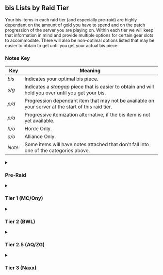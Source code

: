 ## bis Lists by Raid Tier

Your bis items in each raid tier (and especially pre-raid) are highly dependant on the amount of gold you have to spend and on the patch progression of the server you are playing on. Within each tier we will keep that information in mind and provide multiple options for certain gear slots to accommodate. There will also be non-optimal options listed that may be easier to obtain to get until you get your actual bis piece.

### Notes Key

| Key     | Meaning |
| ------- | ---------------------|
| *bis*   | Indicates your optimal bis piece. |
| *s/g*   | Indicates a *stopgap* piece that is easier to obtain and will hold you over until you get your bis. |
| *p/d*   | Progression dependant item that may not be available on your server at the start of this raid tier. |
| *p/a*   | Progressive itemization alternative, if the bis item is not yet available. |
| *h/o*   | Horde Only. |
| *a/o*   | Alliance Only.|
| *Note:* | Some items will have notes attached that don't fall into one of the categories above. |

<details><summary>

### Pre-Raid

</summary>

<h3 align="center">TANKING</h1>

|   Gear Slot   | Notes | Item | Enchant |
| ------------- | ----- | ---- | ------- |
| **Head**      | *bis* | [Helm fo the Executioner](https://classicdb.ch/?item=22411)<br>&ensp;- Dungeon Drop: [Baron Rivendare](https://classicdb.ch/?item=13340) |
| **Neck**      | *bis* | [Will of the Martyr](https://classicdb.ch/?item=17044)<br>&ensp;- Quest Reward: [Aurius' Reckoning](https://classicdb.ch/?quest=5125) |
| **Shoulders** | *bis* | [Spaulders of Valor](https://classicdb.ch/?item=16733)<br>&ensp;- Dungeon Drop: [Warchief Rend Blackhand in UBRS](https://classicdb.ch/?npc=10429) |
| **Cloak**     | *bis* | [Stoneskin Gargoyle Cape](https://classicdb.ch/?item=13397)<br>&ensp;- Dungeon Drop: [Stonespine, Rare Spawn in UD Strat](https://classicdb.ch/?npc=10809) |
| **Chest**     | *bis* | [Breastplate of Valor](https://classicdb.ch/?item=16730)<br>&ensp;- Dungeon Drop: [General Drakkisath in UBRS](https://classicdb.ch/?npc=10363) |
| **Bracers**   | *bis* | [Bracers of Valor](https://classicdb.ch/?item=16735)<br>&ensp;- Dungeon Drop: Trash mobs in Blackrock Spire
| **Gloves**    | *bis* | 
| **Belt**      | *bis* | [Omokk's Girth Restrainer](https://classicdb.ch/?item=13959)<br>&ensp;- *a/o* Quest Reward: [Maxwell's Mission](https://classicdb.ch/?quest=5081)<br>&ensp;- *h/o* Quest Reward: [Warlord's Command](https://classicdb.ch/?quest=4903) |
| **Pants**     |
| **Boots**     |
| **Rings**     |
| **Trinket**   | *bis* | [Blackhand's Breadth](https://classicdb.ch/?item=13965)<br>&ensp;- *a/o* Quest Reward: [General Drakkisath's Demise](https://classicdb.ch/?quest=5102)<br>&ensp;- *h/o* Quest Reward: [For the Horde!](https://classicdb.ch/?quest=4974) |
|               | *bis* | [Hand of Justice](https://classicdb.ch/?item=11815)<br>&ensp;- Dungeon Drop: [Emperor Dagran Thaurissan in BRD](https://classicdb.ch/?npc=9019) |
|               | *bis*, *p/d* | [Diamond Flask](https://classicdb.ch/?item=20130)<br>&ensp;- Quest Reward: [Voodoo Feathers](https://classicdb.ch/?quest=8425)<br>&ensp;- *Note*: The Sunken Temple class quests may not be available at server launch. |
|               | *h/o*, *s/g* |  [Rune of the Guard Captain](https://classicdb.ch/?item=19120)<br>&ensp; - Quest Reward: [Job Opening: Guard Captain of Revantusk Village](https://classicdb.ch/?quest=7862) |
| **Weapon**   | *bis* | [Ironfoe](https://classicdb.ch/?item=11684)<br>&ensp;Dungeon Drop: [Emperor Dagran Thaurissan in BRD](https://classicdb.ch/?npc=9019) |
|              | *bis*, *p/d* | [Alcor's Sunrazor](https://classicdb.ch/?item=14555-7)<br>&ensp;- World Drop from lvl 58+ elites<br>&ensp;- *Note*: The 1.2 Version of this dagger is BoP, greatly reducing your ability to get it. The 1.9 Version is BoE and can be bought on the auction house. |
|              | *s/g* | [Mirah's Song](https://classicdb.ch/?item=15806)<br>&ensp;- Quest Reward: [Kirtonos the Herald](https://classicdb.ch/?quest=5384) |
| **Shield**   | *bis* | [Draconian Deflector](https://classicdb.ch/?item=12602)<br>&ensp;- Dungeon Drop: [General Drakkisath in UBRS](https://classicdb.ch/?npc=10363) |

<h3 align="center">DPS</h1>

|   Gear Slot   | Notes | Item | Enchant |
| ------------- | ----- | ---- | ------- |
| **Head**      | *bis* | [Lionheart Helm](https://classicdb.ch/?item=12640)<br>&ensp;- Blacksmithing crafted from [Plans: Lionheart Helm](https://classicdb.ch/?item=12717)<br>&ensp;- *Note*: This is going to be very expensive to get early on but it is bis through the entire game so it's high priority for gold expenditure. You may also need to wait for the plans to drop on your server before this item is available. | - [Lesser Arcanum of Voracity (str)](https://classicdb.ch/?item=11645)<br>&ensp;- [Lesser Arcanum of Rapidity](https://classicdb.ch/?item=18329) |
|               | *s/g* | [Eye of Rend](https://classicdb.ch/?item=12587)<br>&ensp;- Dungeon Drop: [Warchief Rend Blackhand in UBRS](https://classicdb.ch/?npc=10429) |
|               | *s/g* | [Mask of the Unforgiven](https://classicdb.ch/?item=13404)<br>&ensp;- Dungeon Drop: [The Unforgiven in Strat Living](https://classicdb.ch/?npc=10516) |
| **Neck**      | *bis* | [Mark of Fordring](https://classicdb.ch/?item=15411)<br>&ensp;- Quest Reward: [In Dreams](https://classicdb.ch/?quest=5944) |
| **Shoulders** | *bis* | [Truestrike Shoulders](https://classicdb.ch/?item=12927)<br>&ensp;- Dungeon Drop: [Pyroguard Emberseer in UBRS](https://classicdb.ch/?npc=9816)<br>&ensp;- *Note*: This piece is HIGHLY contested, you might be better off going for a stopgap piece ASAP |
|               | *s/g* | [Wyrmhide Spaulders](https://classicdb.ch/?item=13340)<br>&ensp;- Quest Reward: [A Taste of Flame](https://classicdb.ch/?quest=4024) |
| **Cloak**     | *bis* | [Cape of the Black Baron](https://classicdb.ch/?item=13340)<br>&ensp;- Dungeon Drop: [Baron Rivendare](https://classicdb.ch/?item=13340) |
| **Chest**     | *bis*, *p/d* | [Savage Gladiator Chain](https://classicdb.ch/?item=11726-8)<br>&ensp;- Dungeon Drop: [Gorosh the Dervish in BRD Arena](https://classicdb.ch/?npc=9027);<br>&ensp;- *Note*: This item got patched twice in 1.7 and 1.10. The 1.10 version of this item, if available, is *very* good. 1.2 and 1.7 versions are worse than the stopgaps suggested below. |
|               | *bis*, *p/a* | [Cadaverous Armor](https://classicdb.ch/?item=14637)<br>&ensp;- Dungeon Drop: various Scholomance bosses |
|               | *bis*, *p/a* | [Deathdealer Breastplate](https://classicdb.ch/?item=11926)<br>&ensp;- Dungeon Drop: [Chest of the Seven event in BRD](https://classicdb.ch/?object=169243) |
| **Bracers**   | *bis* | [Battleborn Armbraces](https://classicdb.ch/?item=12936)<br>&ensp;- Dungeon Drop: [Warchief Rend Blackhand in UBRS](https://classicdb.ch/?npc=10429)
| **Gloves**    | *bis* | [Devilsaur Gauntlets](https://classicdb.ch/?item=15063)<br>&ensp;- Leathworking crafted by [Pattern: Devilsaur Gauntlets](https://classicdb.ch/?item=15758)<br>&ensp;- *Note*: The pieces and set bonus from Devilsaur is *very* good and you likely won't break your set bonus for quite a while. These are a high priority piece for gold expenditure early on. |
|               | *bis* | [Edgemaster's Handguards]()<br>&ensp;- World Drop from mobs level 44-52<br>&ensp;- *Note*: These are going to bis for non-Orc, non-Human warriors for as long as they don't have another way to achieve 305+ weapon skill. These will be very expensive and rare early on. |
| **Belt**      | *bis* | [Omokk's Girth Restrainer](https://classicdb.ch/?item=13959)<br>&ensp;- *a/o* Quest Reward: [Maxwell's Mission](https://classicdb.ch/?quest=5081)<br>&ensp;- *h/o* Quest Reward: [Warlord's Command](https://classicdb.ch/?quest=4903) |
| **Pants**     | *bis* | [Devilsaur Leggings](https://classicdb.ch/?item=15062)<br>&ensp;- Leathworking crafted by [Pattern: Devilsaur Leggings](https://classicdb.ch/?item=15772)<br>&ensp;- *Note*: The pieces and set bonus from Devilsaur is *very* good and you likely won't break your set bonus for quite a while. These are a high priority piece for gold expenditure early on. |
| **Boots**     |
| **Rings**     | *bis*, *p/d* | [Don Julio's Band](https://classicdb.ch/?item=19325)<br>&ensp;- AV Exalted reward, may not be available early on |
|               | *bis* | [Painweaver Band](https://classicdb.ch/?item=13098)<br>&ensp;- Dungeon Drop: [General Drakkisath in UBRS](https://classicdb.ch/?npc=10363) |
| **Trinket**   | *bis* | [Blackhand's Breadth](https://classicdb.ch/?item=13965)<br>&ensp;- *a/o* Quest Reward: [General Drakkisath's Demise](https://classicdb.ch/?quest=5102)<br>&ensp;- *h/o* Quest Reward: [For the Horde!](https://classicdb.ch/?quest=4974) |
|               | *bis* | [Hand of Justice](https://classicdb.ch/?item=11815)<br>&ensp;- Dungeon Drop: [Emperor Dagran Thaurissan in BRD](https://classicdb.ch/?npc=9019) |
|               | *bis*, *p/d* | [Diamond Flask](https://classicdb.ch/?item=20130)<br>&ensp;- Quest Reward: [Voodoo Feathers](https://classicdb.ch/?quest=8425)<br>&ensp;- *Note*: The Sunken Temple class quests may not be available at server launch. |
|               | *h/o*, *s/g* |  [Rune of the Guard Captain](https://classicdb.ch/?item=19120)<br>&ensp; - Quest Reward: [Job Opening: Guard Captain of Revantusk Village](https://classicdb.ch/?quest=7862) |
| **Weapon**    | *bis*, *For Human* | [Ironfoe](https://classicdb.ch/?item=11684)<br>&ensp;Dungeon Drop: [Emperor Dagran Thaurissan in BRD](https://classicdb.ch/?npc=9019) |
| **Shield**    |

</details>

<details><summary>

### Tier 1 (MC/Ony)

</summary>

<h3 align="center">TANKING</h1>

|   Gear Slot   | Notes | Item | Enchant |
| ------------- | ----- | ---- | ------- |
| **Head**      |
| **Neck**      |
| **Shoulders** |
| **Cloak**     |
| **Chest**     |
| **Bracers**   |
| **Gloves**    |
| **Belt**      |
| **Pants**     |
| **Boots**     |
| **Rings**     |
| **Trinket**   |
| **Weapon**    |
| **Shield**    |

<h3 align="center">DPS</h1>

|   Gear Slot   | Notes | Item | Enchant |
| ------------- | ----- | ---- | ------- |
| **Head**      |
| **Neck**      | *bis* | [Onyxia Tooth Pendant](https://classicdb.ch/?item=18404)<br>&ensp;- *a/o* Quest Reward: [Celebrating Good Times](https://classicdb.ch/?quest=7496)<br>&ensp;- *h/o* Quest Reward: [For All To See](https://classicdb.ch/?quest=7491) | 
| **Shoulders** |
| **Cloak**     |
| **Chest**     |
| **Bracers**   |
| **Gloves**    |
| **Belt**      | *bis* | [Onslaught Girdle](https://classicdb.ch/?item=19137)<br>&ensp;- Dungeon Drop [Ragnaros](https://classicdb.ch/?npc=11502)<br>&ensp;- *Note*: This belt is bis until Naxx, prioritize it highly. |
| **Pants**     |
| **Boots**     |
| **Rings**     |
| **Trinket**   |
| **Weapon**    |
| **Shield**    |

</details>

<details><summary>

### Tier 2 (BWL)

</summary>

<h3 align="center">TANKING</h1>

|   Gear Slot   | Notes | Item | Enchant |
| ------------- | ----- | ---- | ------- |
| **Head**      |
| **Neck**      |
| **Shoulders** |
| **Cloak**     |
| **Chest**     |
| **Bracers**   |
| **Gloves**    |
| **Belt**      |
| **Pants**     |
| **Boots**     |
| **Rings**     |
| **Trinket**   |
| **Weapon**    |
| **Shield**    |

<h3 align="center">DPS</h1>

|   Gear Slot   | Notes | Item | Enchant |
| ------------- | ----- | ---- | ------- |
| **Head**      |
| **Neck**      |
| **Shoulders** |
| **Cloak**     |
| **Chest**     |
| **Bracers**   |
| **Gloves**    |
| **Belt**      | *bis* | [Onslaught Girdle](https://classicdb.ch/?item=19137)<br>&ensp;- Dungeon Drop [Ragnaros](https://classicdb.ch/?npc=11502)<br>&ensp;- *Note*: This belt is bis until Naxx, prioritize it highly. |
| **Pants**     |
| **Boots**     |
| **Rings**     |
| **Trinket**   |
| **Weapon**    |
| **Shield**    |

</details>

<details><summary>

### Tier 2.5 (AQ/ZG)

</summary>

#### TABLE TEMPLATE
|   Gear Slot   | Notes | Item | Enchant |
| ------------- | ----- | ---- | ------- |
| **Head**      |
| **Neck**      |
| **Shoulders** |
| **Cloak**     |
| **Chest**     |
| **Bracers**   |
| **Gloves**    |
| **Belt**      |
| **Pants**     |
| **Boots**     |
| **Rings**     |
| **Trinket**   |
| **Weapon**    |
| **Shield**    |

</details>

<details><summary>

### Tier 3 (Naxx)

</summary>

#### TABLE TEMPLATE
|   Gear Slot   | Notes | Item | Enchant |
| ------------- | ----- | ---- | ------- |
| **Head**      |
| **Neck**      |
| **Shoulders** |
| **Cloak**     |
| **Chest**     |
| **Bracers**   |
| **Gloves**    |
| **Belt**      |
| **Pants**     |
| **Boots**     |
| **Rings**     |
| **Trinket**   |
| **Weapon**    |
| **Shield**    |

</details>

